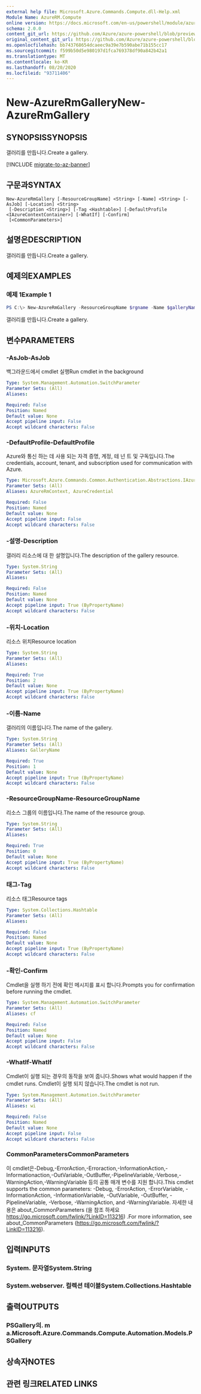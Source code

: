 ```yaml
---
external help file: Microsoft.Azure.Commands.Compute.dll-Help.xml
Module Name: AzureRM.Compute
online version: https://docs.microsoft.com/en-us/powershell/module/azurerm.compute/new-azurermgallery
schema: 2.0.0
content_git_url: https://github.com/Azure/azure-powershell/blob/preview/src/ResourceManager/Compute/Commands.Compute/help/New-AzureRmGallery.md
original_content_git_url: https://github.com/Azure/azure-powershell/blob/preview/src/ResourceManager/Compute/Commands.Compute/help/New-AzureRmGallery.md
ms.openlocfilehash: bb743768654dcaeec9a39e7b590abe71b155cc17
ms.sourcegitcommit: f599b50d5e980197d1fca769378df90a842b42a1
ms.translationtype: MT
ms.contentlocale: ko-KR
ms.lasthandoff: 08/20/2020
ms.locfileid: "93711406"
---
```

# <span data-ttu-id="5d65f-101">New-AzureRmGallery</span><span class="sxs-lookup"><span data-stu-id="5d65f-101">New-AzureRmGallery</span></span>

## <span data-ttu-id="5d65f-102">SYNOPSIS</span><span class="sxs-lookup"><span data-stu-id="5d65f-102">SYNOPSIS</span></span>
<span data-ttu-id="5d65f-103">갤러리를 만듭니다.</span><span class="sxs-lookup"><span data-stu-id="5d65f-103">Create a gallery.</span></span>

[!INCLUDE [migrate-to-az-banner](../../includes/migrate-to-az-banner.md)]

## <span data-ttu-id="5d65f-104">구문과</span><span class="sxs-lookup"><span data-stu-id="5d65f-104">SYNTAX</span></span>

```
New-AzureRmGallery [-ResourceGroupName] <String> [-Name] <String> [-AsJob] [-Location] <String>
 [-Description <String>] [-Tag <Hashtable>] [-DefaultProfile <IAzureContextContainer>] [-WhatIf] [-Confirm]
 [<CommonParameters>]
```

## <span data-ttu-id="5d65f-105">설명은</span><span class="sxs-lookup"><span data-stu-id="5d65f-105">DESCRIPTION</span></span>
<span data-ttu-id="5d65f-106">갤러리를 만듭니다.</span><span class="sxs-lookup"><span data-stu-id="5d65f-106">Create a gallery.</span></span>

## <span data-ttu-id="5d65f-107">예제의</span><span class="sxs-lookup"><span data-stu-id="5d65f-107">EXAMPLES</span></span>

### <span data-ttu-id="5d65f-108">예제 1</span><span class="sxs-lookup"><span data-stu-id="5d65f-108">Example 1</span></span>
```powershell
PS C:\> New-AzureRmGallery -ResourceGroupName $rgname -Name $galleryName -Location $location -Description $galleryDescription
```

<span data-ttu-id="5d65f-109">갤러리를 만듭니다.</span><span class="sxs-lookup"><span data-stu-id="5d65f-109">Create a gallery.</span></span>

## <span data-ttu-id="5d65f-110">변수</span><span class="sxs-lookup"><span data-stu-id="5d65f-110">PARAMETERS</span></span>

### <span data-ttu-id="5d65f-111">-AsJob</span><span class="sxs-lookup"><span data-stu-id="5d65f-111">-AsJob</span></span>
<span data-ttu-id="5d65f-112">백그라운드에서 cmdlet 실행</span><span class="sxs-lookup"><span data-stu-id="5d65f-112">Run cmdlet in the background</span></span>

```yaml
Type: System.Management.Automation.SwitchParameter
Parameter Sets: (All)
Aliases:

Required: False
Position: Named
Default value: None
Accept pipeline input: False
Accept wildcard characters: False
```

### <span data-ttu-id="5d65f-113">-DefaultProfile</span><span class="sxs-lookup"><span data-stu-id="5d65f-113">-DefaultProfile</span></span>
<span data-ttu-id="5d65f-114">Azure와 통신 하는 데 사용 되는 자격 증명, 계정, 테 넌 트 및 구독입니다.</span><span class="sxs-lookup"><span data-stu-id="5d65f-114">The credentials, account, tenant, and subscription used for communication with Azure.</span></span>

```yaml
Type: Microsoft.Azure.Commands.Common.Authentication.Abstractions.IAzureContextContainer
Parameter Sets: (All)
Aliases: AzureRmContext, AzureCredential

Required: False
Position: Named
Default value: None
Accept pipeline input: False
Accept wildcard characters: False
```

### <span data-ttu-id="5d65f-115">-설명</span><span class="sxs-lookup"><span data-stu-id="5d65f-115">-Description</span></span>
<span data-ttu-id="5d65f-116">갤러리 리소스에 대 한 설명입니다.</span><span class="sxs-lookup"><span data-stu-id="5d65f-116">The description of the gallery resource.</span></span>

```yaml
Type: System.String
Parameter Sets: (All)
Aliases:

Required: False
Position: Named
Default value: None
Accept pipeline input: True (ByPropertyName)
Accept wildcard characters: False
```

### <span data-ttu-id="5d65f-117">-위치</span><span class="sxs-lookup"><span data-stu-id="5d65f-117">-Location</span></span>
<span data-ttu-id="5d65f-118">리소스 위치</span><span class="sxs-lookup"><span data-stu-id="5d65f-118">Resource location</span></span>

```yaml
Type: System.String
Parameter Sets: (All)
Aliases:

Required: True
Position: 2
Default value: None
Accept pipeline input: True (ByPropertyName)
Accept wildcard characters: False
```

### <span data-ttu-id="5d65f-119">-이름</span><span class="sxs-lookup"><span data-stu-id="5d65f-119">-Name</span></span>
<span data-ttu-id="5d65f-120">갤러리의 이름입니다.</span><span class="sxs-lookup"><span data-stu-id="5d65f-120">The name of the gallery.</span></span>

```yaml
Type: System.String
Parameter Sets: (All)
Aliases: GalleryName

Required: True
Position: 1
Default value: None
Accept pipeline input: True (ByPropertyName)
Accept wildcard characters: False
```

### <span data-ttu-id="5d65f-121">-ResourceGroupName</span><span class="sxs-lookup"><span data-stu-id="5d65f-121">-ResourceGroupName</span></span>
<span data-ttu-id="5d65f-122">리소스 그룹의 이름입니다.</span><span class="sxs-lookup"><span data-stu-id="5d65f-122">The name of the resource group.</span></span>

```yaml
Type: System.String
Parameter Sets: (All)
Aliases:

Required: True
Position: 0
Default value: None
Accept pipeline input: True (ByPropertyName)
Accept wildcard characters: False
```

### <span data-ttu-id="5d65f-123">태그</span><span class="sxs-lookup"><span data-stu-id="5d65f-123">-Tag</span></span>
<span data-ttu-id="5d65f-124">리소스 태그</span><span class="sxs-lookup"><span data-stu-id="5d65f-124">Resource tags</span></span>

```yaml
Type: System.Collections.Hashtable
Parameter Sets: (All)
Aliases:

Required: False
Position: Named
Default value: None
Accept pipeline input: True (ByPropertyName)
Accept wildcard characters: False
```

### <span data-ttu-id="5d65f-125">-확인</span><span class="sxs-lookup"><span data-stu-id="5d65f-125">-Confirm</span></span>
<span data-ttu-id="5d65f-126">Cmdlet을 실행 하기 전에 확인 메시지를 표시 합니다.</span><span class="sxs-lookup"><span data-stu-id="5d65f-126">Prompts you for confirmation before running the cmdlet.</span></span>

```yaml
Type: System.Management.Automation.SwitchParameter
Parameter Sets: (All)
Aliases: cf

Required: False
Position: Named
Default value: None
Accept pipeline input: False
Accept wildcard characters: False
```

### <span data-ttu-id="5d65f-127">-WhatIf</span><span class="sxs-lookup"><span data-stu-id="5d65f-127">-WhatIf</span></span>
<span data-ttu-id="5d65f-128">Cmdlet이 실행 되는 경우의 동작을 보여 줍니다.</span><span class="sxs-lookup"><span data-stu-id="5d65f-128">Shows what would happen if the cmdlet runs.</span></span>
<span data-ttu-id="5d65f-129">Cmdlet이 실행 되지 않습니다.</span><span class="sxs-lookup"><span data-stu-id="5d65f-129">The cmdlet is not run.</span></span>

```yaml
Type: System.Management.Automation.SwitchParameter
Parameter Sets: (All)
Aliases: wi

Required: False
Position: Named
Default value: None
Accept pipeline input: False
Accept wildcard characters: False
```

### <span data-ttu-id="5d65f-130">CommonParameters</span><span class="sxs-lookup"><span data-stu-id="5d65f-130">CommonParameters</span></span>
<span data-ttu-id="5d65f-131">이 cmdlet은-Debug,-ErrorAction,-Erroraction,-InformationAction,-Informationaction,-OutVariable,-OutBuffer,-PipelineVariable,-Verbose,-WarningAction,-WarningVariable 등의 공통 매개 변수를 지원 합니다.</span><span class="sxs-lookup"><span data-stu-id="5d65f-131">This cmdlet supports the common parameters: -Debug, -ErrorAction, -ErrorVariable, -InformationAction, -InformationVariable, -OutVariable, -OutBuffer, -PipelineVariable, -Verbose, -WarningAction, and -WarningVariable.</span></span> <span data-ttu-id="5d65f-132">자세한 내용은 about_CommonParameters (을 참조 하세요 https://go.microsoft.com/fwlink/?LinkID=113216) .</span><span class="sxs-lookup"><span data-stu-id="5d65f-132">For more information, see about_CommonParameters (https://go.microsoft.com/fwlink/?LinkID=113216).</span></span>

## <span data-ttu-id="5d65f-133">입력</span><span class="sxs-lookup"><span data-stu-id="5d65f-133">INPUTS</span></span>

### <span data-ttu-id="5d65f-134">System. 문자열</span><span class="sxs-lookup"><span data-stu-id="5d65f-134">System.String</span></span>

### <span data-ttu-id="5d65f-135">System.webserver. 컬렉션 테이블</span><span class="sxs-lookup"><span data-stu-id="5d65f-135">System.Collections.Hashtable</span></span>

## <span data-ttu-id="5d65f-136">출력</span><span class="sxs-lookup"><span data-stu-id="5d65f-136">OUTPUTS</span></span>

### <span data-ttu-id="5d65f-137">PSGallery의. m a.</span><span class="sxs-lookup"><span data-stu-id="5d65f-137">Microsoft.Azure.Commands.Compute.Automation.Models.PSGallery</span></span>

## <span data-ttu-id="5d65f-138">상속자</span><span class="sxs-lookup"><span data-stu-id="5d65f-138">NOTES</span></span>

## <span data-ttu-id="5d65f-139">관련 링크</span><span class="sxs-lookup"><span data-stu-id="5d65f-139">RELATED LINKS</span></span>

